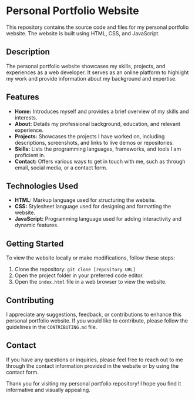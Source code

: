 # Personal Portfolio Website

This repository contains the source code and files for my personal portfolio website. The website is built using HTML, CSS, and JavaScript.

## Description

The personal portfolio website showcases my skills, projects, and experiences as a web developer. It serves as an online platform to highlight my work and provide information about my background and expertise.

## Features

- **Home:** Introduces myself and provides a brief overview of my skills and interests.
- **About:** Details my professional background, education, and relevant experience.
- **Projects:** Showcases the projects I have worked on, including descriptions, screenshots, and links to live demos or repositories.
- **Skills:** Lists the programming languages, frameworks, and tools I am proficient in.
- **Contact:** Offers various ways to get in touch with me, such as through email, social media, or a contact form.

## Technologies Used

- **HTML:** Markup language used for structuring the website.
- **CSS:** Stylesheet language used for designing and formatting the website.
- **JavaScript:** Programming language used for adding interactivity and dynamic features.

## Getting Started

To view the website locally or make modifications, follow these steps:

1. Clone the repository: `git clone [repository URL]`
2. Open the project folder in your preferred code editor.
3. Open the `index.html` file in a web browser to view the website.

## Contributing

I appreciate any suggestions, feedback, or contributions to enhance this personal portfolio website. If you would like to contribute, please follow the guidelines in the `CONTRIBUTING.md` file.

## Contact

If you have any questions or inquiries, please feel free to reach out to me through the contact information provided in the website or by using the contact form.

Thank you for visiting my personal portfolio repository! I hope you find it informative and visually appealing.
